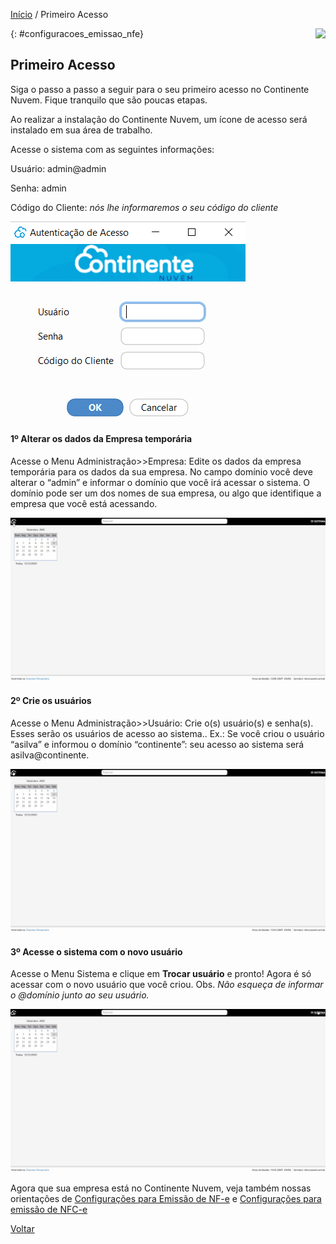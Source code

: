 [Início](index.md) / Primeiro Acesso

<a href="http://docs.continentenuvem.com.br/dicas.html#dicas"><img align="right" src="http://docs.continentenuvem.com.br/images/dicas.png"></a>



{: #configuracoes_emissao_nfe}

## Primeiro Acesso

Siga o passo a passo a seguir para o seu primeiro acesso no Continente Nuvem. Fique tranquilo que são poucas etapas.



Ao realizar a instalação do Continente Nuvem, um ícone de acesso será instalado em sua área de trabalho.

 Acesse o sistema com as seguintes informações:

Usuário: admin@admin

Senha: admin

Código do Cliente:  *nós lhe informaremos o seu código do cliente*

![](images/primeiro_acesso_login.gif)



#### 1º Alterar os dados da Empresa temporária

Acesse o Menu Administração>>Empresa: Edite os dados da empresa temporária para os dados da sua empresa. No campo domínio você deve alterar o  “admin” e informar o domínio que você irá acessar o sistema. O domínio pode ser um dos nomes de sua empresa, ou algo que identifique a empresa que você está acessando.

![](images/primeiro_acesso_empresa.gif)



#### 2º Crie os usuários

Acesse o Menu Administração>>Usuário: Crie o(s) usuário(s) e senha(s). Esses serão os usuários de acesso ao sistema.. Ex.: Se você criou o usuário “asilva” e informou o domínio “continente”: seu acesso ao sistema será asilva@continente. 

![](images/primeiro_acesso_usuario.gif)



#### 3º Acesse o sistema com o novo usuário

Acesse o Menu Sistema e clique em **Trocar usuário** e pronto! Agora é só acessar com o novo usuário que você criou. Obs. *Não esqueça de informar o @domínio junto ao seu usuário.*

![](images/primeiro_acesso_trocas_usuario.gif)





 Agora que sua empresa está no Continente Nuvem, veja também nossas orientações  de [Configurações para Emissão de NF-e](configuracoes_emissao_nfe) e [Configurações para emissão de NFC-e](configuracoes_emissao_nfce)





[Voltar](index.md)

